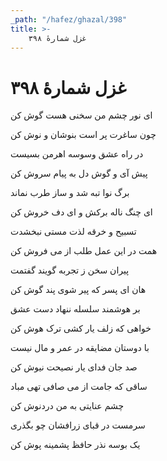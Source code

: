```yaml
---
_path: "/hafez/ghazal/398"
title: >-
    غزل شمارهٔ ۳۹۸
---
```

# غزل شمارهٔ ۳۹۸

<div class="b" id="bn1"><div class="m1"><p>ای نور چشم من سخنی هست گوش کن</p></div>
<div class="m2"><p>چون ساغرت پر است بنوشان و نوش کن</p></div></div>
<div class="b" id="bn2"><div class="m1"><p>در راه عشق وسوسه اهرمن بسیست</p></div>
<div class="m2"><p>پیش آی و گوش دل به پیام سروش کن</p></div></div>
<div class="b" id="bn3"><div class="m1"><p>برگ نوا تبه شد و ساز طرب نماند</p></div>
<div class="m2"><p>ای چنگ ناله برکش و ای دف خروش کن</p></div></div>
<div class="b" id="bn4"><div class="m1"><p>تسبیح و خرقه لذت مستی نبخشدت</p></div>
<div class="m2"><p>همت در این عمل طلب از می فروش کن</p></div></div>
<div class="b" id="bn5"><div class="m1"><p>پیران سخن ز تجربه گویند گفتمت</p></div>
<div class="m2"><p>هان ای پسر که پیر شوی پند گوش کن</p></div></div>
<div class="b" id="bn6"><div class="m1"><p>بر هوشمند سلسله ننهاد دست عشق</p></div>
<div class="m2"><p>خواهی که زلف یار کشی ترک هوش کن</p></div></div>
<div class="b" id="bn7"><div class="m1"><p>با دوستان مضایقه در عمر و مال نیست</p></div>
<div class="m2"><p>صد جان فدای یار نصیحت نیوش کن</p></div></div>
<div class="b" id="bn8"><div class="m1"><p>ساقی که جامت از می صافی تهی مباد</p></div>
<div class="m2"><p>چشم عنایتی به من دردنوش کن</p></div></div>
<div class="b" id="bn9"><div class="m1"><p>سرمست در قبای زرافشان چو بگذری</p></div>
<div class="m2"><p>یک بوسه نذر حافظ پشمینه پوش کن</p></div></div>
